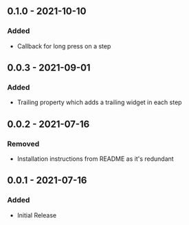 ## 0.1.0 - 2021-10-10
### Added
- Callback for long press on a step

## 0.0.3 - 2021-09-01
### Added
- Trailing property which adds a trailing widget in each step

## 0.0.2 - 2021-07-16
### Removed
- Installation instructions from README as it's redundant

## 0.0.1 - 2021-07-16
### Added
- Initial Release


